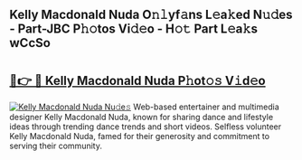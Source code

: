 ## Kelly Macdonald Nuda O𝚗𝚕yf𝚊ns L𝚎a𝚔ed N𝚞𝚍es - Part-JBC P𝚑𝚘tos Vi𝚍𝚎o - H𝚘𝚝 Part L𝚎a𝚔s wCcSo

# <h2><a href="http://kf7utt.oniu.top/?m=Kelly+Macdonald+Nuda">🔗👉 🔴 Kelly Macdonald Nuda P𝚑ot𝚘𝚜 V𝚒d𝚎o</a></h2>

[![Kelly Macdonald Nuda Nu𝚍e𝚜](https://i.imgur.com/0qMVB7G.gif)](http://kf7utt.oniu.top/?m=Kelly+Macdonald+Nuda)
Web-based entertainer and multimedia designer Kelly Macdonald Nuda, known for sharing dance and lifestyle ideas through trending dance trends and short videos. Selfless volunteer Kelly Macdonald Nuda, famed for their generosity and commitment to serving their community.  
